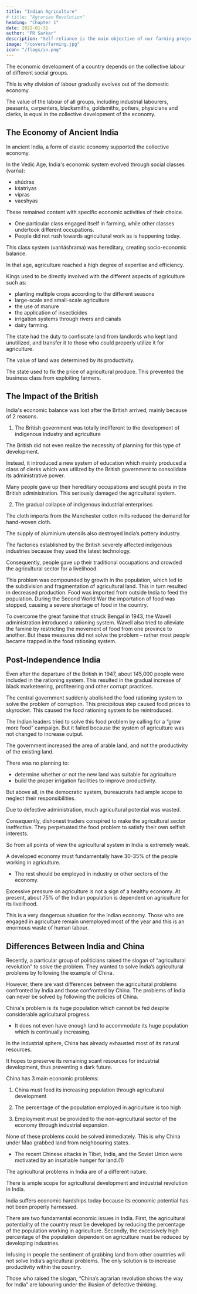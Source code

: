 ```yaml
---
title: "Indian Agriculture"
# title: "Agrarian Revolution"
heading: "Chapter 1"
date: 2022-01-31
author: "PR Sarkar"
description: "Self-reliance is the main objective of our farming projects, hence they should be oriented towards production"
image: "/covers/farming.jpg"
icon: "/flags/in.png"
---
```



The economic development of a country depends on the collective labour of different social groups. 

This is why division of labour gradually evolves out of the domestic economy. 

The value of the labour of all groups, including industrial labourers, peasants, carpenters, blacksmiths, goldsmiths, potters, physicians and clerks, is equal in the collective development of the economy.

## The Economy of Ancient India

In ancient India, a form of elastic economy supported the collective economy. 

In the Vedic Age, India's economic system evolved through social classes (varńa):
- shúdras
- kśatriyas
- vipras
- vaeshyas

These remained content with specific economic activities of their choice. 
- One particular class engaged itself in farming, while other classes undertook different occupations. 
- People did not rush towards agricultural work as is happening today. 

This class system (varńáshrama) was hereditary, creating socio-economic balance.

In that age, agriculture reached a high degree of expertise and efficiency. 

Kings used to be directly involved with the different aspects of agriculture such as:
- planting multiple crops according to the different seasons
- large-scale and small-scale agriculture
- the use of manure
- the application of insecticides
- irrigation systems through rivers and canals
- dairy farming. 

The state had the duty to confiscate land from landlords who kept land unutilized, and transfer it to those who could properly utilize it for agriculture. 

The value of land was determined by its productivity. 

The state used to fix the price of agricultural produce. This prevented the business class from exploiting farmers.

## The Impact of the British

India's economic balance was lost after the British arrived, mainly because of 2 reasons.

1. The British government was totally indifferent to the development of indigenous industry and agriculture 

The British did not even realize the necessity of planning for this type of development. 

Instead, it introduced a new system of education which mainly produced a class of clerks which was utilized by the British government to consolidate its administrative power. 

Many people gave up their hereditary occupations and sought posts in the British administration. This seriously damaged the agricultural system.


2. The gradual collapse of indigenous industrial enterprises

<!-- The notably the hand weaving industry -->
The cloth imports from the Manchester cotton mills reduced the demand for hand-woven cloth. 

The supply of aluminium utensils also destroyed India’s pottery industry. 

The factories established by the British severely affected indigenous industries because they used the latest technology. 

Consequently, people gave up their traditional occupations and crowded the agricultural sector for a livelihood.

This problem was compounded by growth in the population, which led to the subdivision and fragmentation of agricultural land. This in turn resulted in decreased production. Food was imported from outside India to feed the population. During the Second World War the importation of food was stopped, causing a severe shortage of food in the country.

To overcome the great famine that struck Bengal in 1943, the Wavell administration introduced a rationing system. Wavell also tried to alleviate the famine by restricting the movement of food from one province to another. But these measures did not solve the problem – rather most people became trapped in the food rationing system.


## Post-Independence India

Even after the departure of the British in 1947, about 145,000 people were included in the rationing system. This resulted in the gradual increase of black marketeering, profiteering and other corrupt practices. 

The central government suddenly abolished the food rationing system to solve the problem of corruption. This precipitous step caused food prices to skyrocket. This caused the food rationing system to be reintroduced.

The Indian leaders tried to solve this food problem by calling for a “grow more food” campaign. But it failed because the system of agriculture was not changed to increase output. 

The government increased the area of arable land, and not the productivity of the existing land. 

There was no planning to:
- determine whether or not the new land was suitable for agriculture
- build the proper irrigation facilities to improve productivity.

But above all, in the democratic system, bureaucrats had ample scope to neglect their responsibilities. 

Due to defective administration, much agricultural potential was wasted. 

Consequently, dishonest traders conspired to make the agricultural sector ineffective. They perpetuated the food problem to satisfy their own selfish interests. 

So from all points of view the agricultural system in India is extremely weak.

A developed economy must fundamentally have 30-35% of the people working in agriculture. 
- The rest should be employed in industry or other sectors of the economy. 

Excessive pressure on agriculture is not a sign of a healthy economy. At present, about 75% of the Indian population is dependent on agriculture for its livelihood. 

This is a very dangerous situation for the Indian economy. Those who are engaged in agriculture remain unemployed most of the year and this is an enormous waste of human labour. 

<!-- This unemployment problem in agriculture must be solved immediately – it brooks no delay. -->


## Differences Between India and China

Recently, a particular group of politicians raised the slogan of “agricultural revolution” to solve the problem. They wanted to solve India’s agricultural problems by following the example of China. 

However, there are vast differences between the agricultural problems confronted by India and those confronted by China. The problems of India can never be solved by following the policies of China.

China's problem is its huge population which cannot be fed despite considerable agricultural progress. 
- It does not even have enough land to accommodate its huge population which is continually increasing. 

In the industrial sphere, China has already exhausted most of its natural resources. 

It hopes to preserve its remaining scant resources for industrial development, thus preventing a dark future.

China has 3 main economic problems:

1. China must feed its increasing population through agricultural development

2. The percentage of the population employed in agriculture is too high

3. Employment must be provided to the non-agricultural sector of the economy through industrial expansion. 

None of these problems could be solved immediately. This is why China under Mao grabbed land from neighbouring states. 
- The recent Chinese attacks in Tibet, India, and the Soviet Union were motivated by an insatiable hunger for land.(1) 

<!-- This is a very ingenious plan for agrarian revolution! -->

The agricultural problems in India are of a different nature. 

There is ample scope for agricultural development and industrial revolution in India. 

India suffers economic hardships today because its economic potential has not been properly harnessed.

There are two fundamental economic issues in India. First, the agricultural potentiality of the country must be developed by reducing the percentage of the population working in agriculture. Secondly, the excessively high percentage of the population dependent on agriculture must be reduced by developing industries.

Infusing in people the sentiment of grabbing land from other countries will not solve India’s agricultural problems. The only solution is to increase productivity within the country. 

Those who raised the slogan, “China’s agrarian revolution shows the way for India” are labouring under the illusion of defective thinking.

